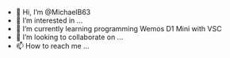 - 👋 Hi, I’m @MichaelB63
- 👀 I’m interested in ...
- 🌱 I’m currently learning programming Wemos D1 Mini with VSC
- 💞️ I’m looking to collaborate on ...
- 📫 How to reach me ...

<!---
MichaelB63/MichaelB63 is a ✨ special ✨ repository because its `README.md` (this file) appears on your GitHub profile.
You can click the Preview link to take a look at your changes.
--->
